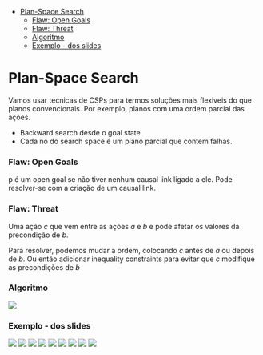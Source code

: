 

<!-- toc -->

- [Plan-Space Search](#plan-space-search)
    + [Flaw: Open Goals](#flaw-open-goals)
    + [Flaw: Threat](#flaw-threat)
    + [Algoritmo](#algoritmo)
    + [Exemplo - dos slides](#exemplo---dos-slides)

<!-- tocstop -->

# Plan-Space Search

Vamos usar tecnicas de CSPs para termos soluções mais flexiveis do que planos convencionais. Por exemplo, planos com uma ordem parcial das ações.

- Backward search desde o goal state
- Cada nó do search space é um plano parcial que contem falhas.

### Flaw: Open Goals

p é um open goal se não tiver nenhum causal link ligado a ele. Pode resolver-se com a criação de um causal link.

### Flaw: Threat

Uma ação $c$ que vem entre as ações $a$ e $b$ e pode afetar os valores da precondição de $b$.

Para resolver, podemos mudar a ordem, colocando $c$ antes de $a$ ou depois de $b$. Ou então adicionar inequality constraints para evitar que $c$ modifique as precondições de $b$

### Algoritmo

<img src="Imagens/Aula10 PSP Algorithm.png">

### Exemplo - dos slides

<img src="Imagens/Aula10 PSP Example1.png">
<img src="Imagens/Aula10 PSP Example2.png">
<img src="Imagens/Aula10 PSP Example3.png">
<img src="Imagens/Aula10 PSP Example4.png">
<img src="Imagens/Aula10 PSP Example5.png">
<img src="Imagens/Aula10 PSP Example8.png">
<img src="Imagens/Aula10 PSP Example7.png">
<img src="Imagens/Aula10 PSP Example9.png">
<img src="Imagens/Aula10 PSP Example10.png">
